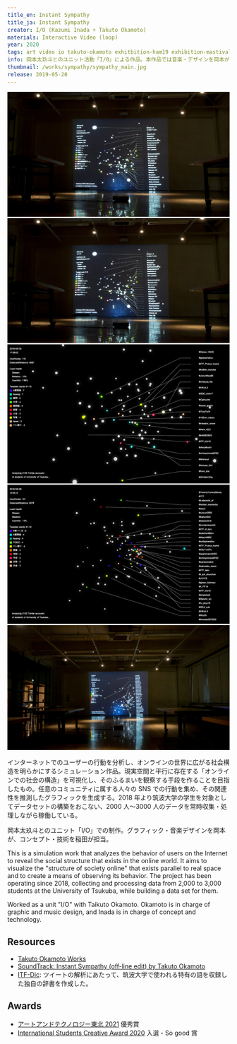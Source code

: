 ```yaml
---
title_en: Instant Sympathy
title_ja: Instant Sympathy
creator: I/O (Kazumi Inada + Takuto Okamoto)
materials: Interactive Video (loop)
year: 2020
tags: art video io takuto-okamoto exhitbition-ham19 exhibition-mastival
info: 岡本太玖斗とのユニット活動「I/0」による作品。本作品では音楽・デザインを岡本が、原案・アーキテクチャ・グラフィックを稲田が担当した。
thumbnail: /works/sympathy/sympathy_main.jpg
release: 2019-05-20
---
```


[![](/works/sympathy/sympathy_main.jpg)](https://www.youtube.com/watch?v=ic22g26_QKM)
![](/works/sympathy/sympathy_main.jpg)
![](/works/sympathy/sympathy_0.png)
![](/works/sympathy/sympathy_1.png)
![](/works/sympathy/sympathy_wide.jpg)

インターネットでのユーザーの行動を分析し、オンラインの世界に広がる社会構造を明らかにするシミュレーション作品。現実空間と平行に存在する「オンラインでの社会の構造」を可視化し、そのふるまいを観察する手段を作ることを目指したもの。任意のコミュニティに属する人々の SNS での行動を集め、その関連性を推測したグラフィックを生成する。2018 年より筑波大学の学生を対象としてデータセットの構築をおこない、2000 人〜3000 人のデータを常時収集・処理しながら稼働している。

岡本太玖斗とのユニット「I/O」での制作。グラフィック・音楽デザインを岡本が、コンセプト・技術を稲田が担当。

This is a simulation work that analyzes the behavior of users on the Internet to reveal the social structure that exists in the online world. It aims to visualize the "structure of society online" that exists parallel to real space and to create a means of observing its behavior. The project has been operating since 2018, collecting and processing data from 2,000 to 3,000 students at the University of Tsukuba, while building a data set for them.

Worked as a unit "I/O" with Taikuto Okamoto. Okamoto is in charge of graphic and music design, and Inada is in charge of concept and technology.

## Resources

- [Takuto Okamoto Works](https://takuto-okamoto.com/)
- [SoundTrack: Instant Sympathy (off-line edit) by Takuto Okamoto](https://soundcloud.com/1998to/instant-sympathy-off-line-edit)
- [ITF-Dic](https://github.com/nandenjin/itfdic): ツイートの解析にあたって、筑波大学で使われる特有の語を収録した独自の辞書を作成した。

## Awards

- [アートアンドテクノロジー東北 2021](http://www-cg.cis.iwate-u.ac.jp/AT2021/) 優秀賞
- [International Students Creative Award 2020](https://kc-i.jp/activity/award/isca/2020/) 入選・So good 賞
